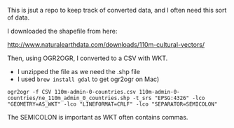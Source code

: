 This is jsut a repo to keep track of converted data,
and I often need this sort of data.

I downloaded the shapefile from here:

http://www.naturalearthdata.com/downloads/110m-cultural-vectors/

Then, using OGR2OGR, I converted to a CSV with WKT.

* I unzipped the file as we need the .shp file
* I used `brew install gdal` to get ogr2ogr on Mac)

`ogr2ogr -f CSV 110m-admin-0-countries.csv 110m-admin-0-countries/ne_110m_admin_0_countries.shp -t_srs "EPSG:4326" -lco "GEOMETRY=AS_WKT" -lco "LINEFORMAT=CRLF" -lco "SEPARATOR=SEMICOLON"`

The SEMICOLON is important as WKT often contains commas.
